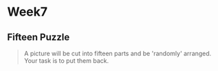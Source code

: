 # Week7
## Fifteen Puzzle  
> A picture will be cut into fifteen parts and be 'randomly' arranged.   
> Your task is to put them back.
